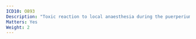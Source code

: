 ```yaml
---
ICD10: O893
Description: "Toxic reaction to local anaesthesia during the puerperium"
Matters: Yes
Weight: 2
---
```


